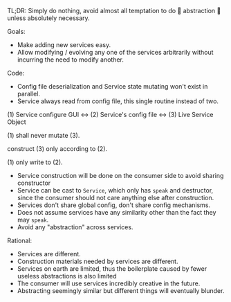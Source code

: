 TL;DR: Simply do nothing, avoid almost all temptation to do 💩 abstraction 💩 unless absolutely necessary.

Goals:

* Make adding new services easy.
* Allow modifying / evolving any one of the services arbitrarily without incurring the need to modify another.

Code:

* Config file deserialization and Service state mutating won't exist in parallel.
* Service always read from config file, this single routine instead of two.

(1) Service configure GUI <-> (2) Service's config file <-> (3) Live Service Object

(1) shall never mutate (3).

construct (3) only according to (2).

(1) only write to (2).

* Service construction will be done on the consumer side to avoid sharing constructor
* Service can be cast to `Service`, which only has `speak` and destructor, since the consumer should not care anything else after construction.
* Services don't share global config, don't share config mechanisms.
* Does not assume services have any similarity other than the fact they may `speak`.
* Avoid any "abstraction" across services.

Rational:

* Services are different.
* Construction materials needed by services are different.
* Services on earth are limited, thus the boilerplate caused by fewer useless abstractions is also limited
* The consumer will use services incredibly creative in the future.
* Abstracting seemingly similar but different things will eventually blunder.
